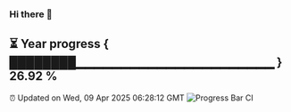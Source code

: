 ### Hi there 👋
⏳ Year progress { ████████▁▁▁▁▁▁▁▁▁▁▁▁▁▁▁▁▁▁▁▁▁▁ } 26.92 %
---
⏰ Updated on Wed, 09 Apr 2025 06:28:12 GMT
![Progress Bar CI](https://github.com/liununu/liununu/workflows/Progress%20Bar%20CI/badge.svg)
